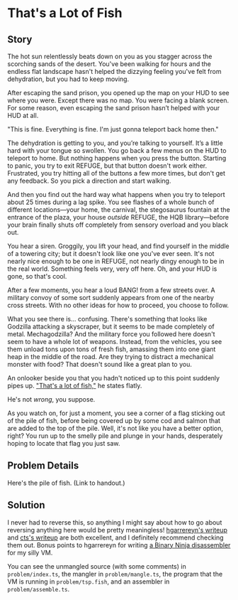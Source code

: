 # That's a Lot of Fish

## Story

The hot sun relentlessly beats down on you as you stagger across the scorching sands of the desert. You've been walking for hours and the endless flat landscape hasn't helped the dizzying feeling you've felt from dehydration, but you had to keep moving.

After escaping the sand prison, you opened up the map on your HUD to see where you were. Except there was no map. You were facing a blank screen. For some reason, even escaping the sand prison hasn’t helped with your HUD at all.

"This is fine. Everything is fine. I'm just gonna teleport back home then."

The dehydration is getting to you, and you’re talking to yourself. It’s a little hard with your tongue so swollen. You go back a few menus on the HUD to teleport to home. But nothing happens when you press the button. Starting to panic, you try to exit REFUGE, but that button doesn't work either. Frustrated, you try hitting all of the buttons a few more times, but don't get any feedback. So you pick a direction and start walking.

And then you find out the hard way what happens when you try to teleport about 25 times during a lag spike. You see flashes of a whole bunch of different locations—your home, the carnival, the stegosaurus fountain at the entrance of the plaza, your house _outside_ REFUGE, the HQB library—before your brain finally shuts off completely from sensory overload and you black out.

You hear a siren. Groggily, you lift your head, and find yourself in the middle of a towering city; but it doesn't look like one you've ever seen. It's not nearly nice enough to be one in REFUGE, not nearly dingy enough to be in the real world. Something feels very, very off here. Oh, and your HUD is gone, so that's cool.

After a few moments, you hear a loud BANG! from a few streets over. A military convoy of some sort suddenly appears from one of the nearby cross streets. With no other ideas for how to proceed, you choose to follow.

What you see there is... confusing. There's something that looks like Godzilla attacking a skyscraper, but it seems to be made completely of metal. Mechagodzilla? And the military force you followed here doesn't seem to have a whole lot of weapons. Instead, from the vehicles, you see them unload tons upon tons of fresh fish, amassing them into one giant heap in the middle of the road. Are they trying to distract a mechanical monster with food? That doesn't sound like a great plan to you.

An onlooker beside you that you hadn't noticed up to this point suddenly pipes up. ["That's a lot of fish,"](https://www.youtube.com/watch?v=WZLg1ARnaxE) he states flatly.

He's not _wrong_, you suppose.

As you watch on, for just a moment, you see a corner of a flag sticking out of the pile of fish, before being covered up by some cod and salmon that are added to the top of the pile. Well, it's not like you have a better option, right? You run up to the smelly pile and plunge in your hands, desperately hoping to locate that flag you just saw.

## Problem Details

Here's the pile of fish.  (Link to handout.)

## Solution

I never had to reverse this, so anything I might say about how to go about reversing anything here would be pretty meaningless!  [hgarrereyn's writeup](https://ctf.harrisongreen.me/2020/plaidctf/thats_a_lot_of_fish/) and [cts's writeup](https://blog.perfect.blue/Lot-of-Fish-PlaidCTF-2020) are both excellent, and I definitely recommend checking them out.  Bonus points to hgarrereyn for writing [a Binary Ninja disassembler](https://github.com/hgarrereyn/bn-fish-disassembler) for my silly VM.

You can see the unmangled source (with some comments) in `problem/index.ts`, the mangler in `problem/mangle.ts`, the program that the VM is running in `problem/tsp.fish`, and an assembler in `problem/assemble.ts`.
